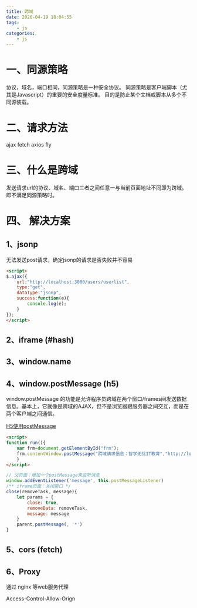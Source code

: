 ```yaml
---
title: 跨域
date: 2020-04-19 18:04:55
tags:
    - js
categories:
    - js
---
```


# 一、同源策略
协议，域名，端口相同，同源策略是一种安全协议。
同源策略是客户端脚本（尤其是Javascript）的重要的安全度量标准。
目的是防止某个文档或脚本从多个不同源装载。

# 二、请求方法
ajax
fetch
axios
fly

# 三、什么是跨域
发送请求url的协议、域名、端口三者之间任意一与当前页面地址不同即为跨域。
即不满足同源策略时。

# 四、 解决方案
## 1、jsonp
无法发送post请求，确定jsonp的请求是否失败并不容易



```html
<script>
$.ajax({
    url:"http://localhost:3000/users/userlist",
    type:"get",
    dataType:"jsonp",
    success:function(e){
        console.log(e);
    }
});
</script>
```


## 2、iframe (#hash)
## 3、window.name
## 4、window.postMessage (h5)
window.postMessage 的功能是允许程序员跨域在两个窗口/frames间发送数据信息。基本上，它就像是跨域的AJAX，但不是浏览器跟服务器之间交互，而是在两个客户端之间通信。

[H5使用postMessage](https://www.html5tricks.com/html5-window-postmessage.html)
```html
<script>
function run(){
    var frm=document.getElementById("frm");
    frm.contentWindow.postMessage("跨域请求信息：智学无忧IT教育","http://localhost:3000");
    }
</script>
```


```js
// 父页面：增加一个postMessage来监听消息
window.addEventListener('message', this.postMessageListener)
/** iframe页面：关闭窗口 */
close(removeTask, message){
    let params = {
        close: true,
        removeData: removeTask,
        message: message
    }
    parent.postMessage(, '*')
}
```


## 5、cors (fetch)
## 6、Proxy
通过 nginx 等web服务代理

Access-Control-Allow-Orign